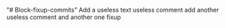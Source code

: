 "# Block-fixup-commits" 
Add a useless text
useless comment
add another useless comment
and another one
fixup